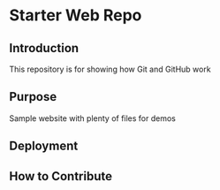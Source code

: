 # Starter Web Repo

## Introduction
This repository is for showing how Git and GitHub work

## Purpose

Sample website with plenty of files for demos
## Deployment

## How to Contribute